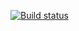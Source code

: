 [![Build status](https://ci.appveyor.com/api/projects/status/wr1g7xudgtb6ou1y?svg=true)](https://ci.appveyor.com/project/etoponyatno/carddelivery)
